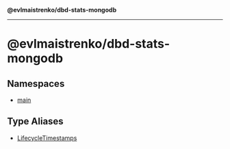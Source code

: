 **@evlmaistrenko/dbd-stats-mongodb**

---

# @evlmaistrenko/dbd-stats-mongodb

## Namespaces

- [main](namespaces/main/README.md)

## Type Aliases

- [LifecycleTimestamps](type-aliases/LifecycleTimestamps.md)
